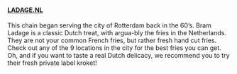#### [LADAGE.NL](http://LADAGE.NL)

This chain began serving the city of Rotterdam back in the 60’s. Bram Ladage is a classic Dutch treat, with argua-bly the fries in the Netherlands. They are not your common French fries, but rather fresh hand cut fries. Check out any of the 9 locations in the city for the best fries you can get. Oh, and if you want to taste a real Dutch delicacy, we recommend you to try their fresh private label kroket!